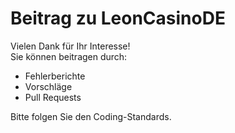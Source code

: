 # Beitrag zu LeonCasinoDE

Vielen Dank für Ihr Interesse!  
Sie können beitragen durch:
- Fehlerberichte  
- Vorschläge  
- Pull Requests  

Bitte folgen Sie den Coding-Standards.
